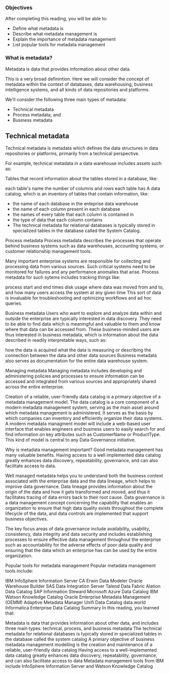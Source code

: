 ### Objectives
After completing this reading, you will be able to:

- Define what metadata is
- Describe what metadata management is
- Explain the importance of metadata management
- List popular tools for metadata management
### What is metadata?
Metadata is data that provides information about other data.

This is a very broad definintion. Here we will consider the concept of metadata within the context of databases, data warehousing, business intelligence systems, and all kinds of data repositories and platforms.

We'll consider the following three main types of metadata:

- Technical metadata
- Process metadata, and
- Business metadata

## Technical metadata
Technical metadata is metadata which defines the data structures in data repositories or platforms, primarily from a technical perspective.

For example, technical metadata in a data warehouse includes assets such as:

Tables that record information about the tables stored in a database, like:

each table's name
the number of columns and rows each table has A data catalog, which is an inventory of tables that contain information, like:

- the name of each database in the enteprise data warehouse
- the name of each column present in each database
- the names of every table that each column is contained in
- the type of data that each column contains
- The technical metadata for relational databases is typically stored in specialized tables in the database called the System Catalog.

Process metadata
Process metadata describes the processes that operate behind business systems such as data warehouses, accounting systems, or customer relationship management tools.

Many important enterprise systems are responsible for collecting and processing data from various sources. Such critical systems need to be monitored for failures and any performance anomalies that arise. Process metadata for such sytems includes tracking things like:

process start and end times
disk usage
where data was moved from and to, and
how many users access the system at any given time
This sort of data is invaluable for troubleshooting and optimizing workflows and ad hoc queries.

Business metadata
Users who want to explore and analyze data within and outside the enterprise are typically interested in data discovery. They need to be able to find data which is meaningful and valuable to them and know where that data can be accessed from. These business-minded users are thus interested in business metadata, which is information about the data described in readily interpretable ways, such as:

how the data is acquired
what the data is measuring or describing
the connection between the data and other data sources
Business metadata also serves as documentation for the entire data warehouse system.

Managing metadata
Managing metadata includes developing and administering policies and processes to ensure information can be accessed and integrated from various sources and appropriately shared across the entire enterprise.

Creation of a reliable, user-friendly data catalog is a primary objective of a metadata management model. The data catalog is a core component of a modern metadata management system, serving as the main asset around which metadata management is administered. It serves as the basis by which companies can inventory and efficiently organize their data systems. A modern metadata managment model will include a web-based user interface that enables engineers and business users to easily search for and find information on key attributes such as CustomerName or ProductType. This kind of model is central to any Data Governance initiative.

Why is metadata management important?
Good metadata management has many valuable benefits. Having access to a well implemented data catalog greatly enhances data discovery, repeatability, governance, and can also facilitate access to data.

Well managed metadata helps you to understand both the business context associated with the enterprise data and the data lineage, which helps to improve data governance. Data lineage provides information about the origin of the data and how it gets transformed and moved, and thus it facilitates tracing of data errors back to their root cause. Data governance is a data management concept concerning the capability that enables an organization to ensure that high data quality exists throughout the complete lifecycle of the data, and data controls are implemented that support business objectives.

The key focus areas of data governance include availability, usability, consistency, data integrity and data security and includes establishing processes to ensure effective data management throughout the enterprise such as accountability for the adverse effects of poor data quality and ensuring that the data which an enterprise has can be used by the entire organization.

Popular tools for metadata management
Popular metadata management tools include:

IBM InfoSphere Information Server
CA Erwin Data Modeler
Oracle Warehouse Builder
SAS Data Integration Server
Talend Data Fabric
Alation Data Catalog
SAP Information Steward
Microsoft Azure Data Catalog
IBM Watson Knowledge Catalog
Oracle Enterprise Metadata Management (OEMM)
Adaptive Metadata Manager
Unifi Data Catalog
data.world
Informatica Enterprise Data Catalog
Summary
In this reading, you learned that:

Metadata is data that provides information about other data, and includes three main types: technical, process, and business metadata
The technical metadata for relational databases is typically stored in specialized tables in the database called the system catalog
A primary objective of business metadata management modelling is the creation and maintenance of a reliable, user-friendly data catalog
Having access to a well-implemented data catalog greatly enhances data discovery, repeatability, governance, and can also facilitate access to data
Metadata management tools from IBM include InfoSphere Information Server and Watson Knowledge Catalog